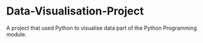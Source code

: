 # Data-Visualisation-Project
A project that used Python to visualise data part of the Python Programming module.
